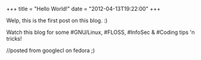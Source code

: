 +++
title = "Hello World!"
date = "2012-04-13T19:22:00"
+++

Welp, this is the first post on this blog. :)

Watch this blog for some #GNU/Linux, #FLOSS, #InfoSec & #Coding tips
'n tricks!

//posted from googlecl on fedora ;)
